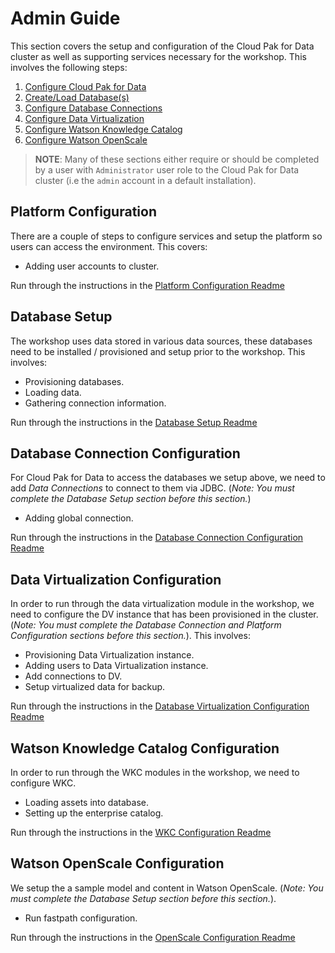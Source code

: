# Admin Guide

This section covers the setup and configuration of the Cloud Pak for Data cluster as well as supporting services necessary for the workshop. This involves the following steps:

1. [Configure Cloud Pak for Data](#platform-configuration)
1. [Create/Load Database(s)](#database-setup)
1. [Configure Database Connections](#database-connection-configuration)
1. [Configure Data Virtualization](#data-virtualization-configuration)
1. [Configure Watson Knowledge Catalog](#watson-knowledge-catalog-configuration)
1. [Configure Watson OpenScale](#watson-openscale-configuration)

> **NOTE**: Many of these sections either require or should be completed by a user with `Administrator` user role to the Cloud Pak for Data cluster (i.e the `admin` account in a default installation).

## Platform Configuration

There are a couple of steps to configure services and setup the platform so users can access the environment. This covers:

* Adding user accounts to cluster.

Run through the instructions in the [Platform Configuration Readme](./platform-configuration.md)

## Database Setup

The workshop uses data stored in various data sources, these databases need to be installed / provisioned and setup prior to the workshop. This involves:

* Provisioning databases.
* Loading data.
* Gathering connection information.

Run through the instructions in the [Database Setup Readme](./database-setup.md)

## Database Connection Configuration

For Cloud Pak for Data to access the databases we setup above, we need to add *Data Connections* to connect to them via JDBC. (_Note: You must complete the *Database Setup* section before this section._)

* Adding global connection.

Run through the instructions in the [Database Connection Configuration Readme](./database-connection-configuration.md)

## Data Virtualization Configuration

In order to run through the data virtualization module in the workshop, we need to configure the DV instance that has been provisioned in the cluster. (_Note: You must complete the *Database Connection* and *Platform Configuration* sections before this section._). This involves:

* Provisioning Data Virtualization instance.
* Adding users to Data Virtualization instance.
* Add connections to DV.
* Setup virtualized data for backup.

Run through the instructions in the [Database Virtualization Configuration Readme](./datavirtualization-configuration.md)

## Watson Knowledge Catalog Configuration

In order to run through the WKC modules in the workshop, we need to configure WKC.

* Loading assets into database.
* Setting up the enterprise catalog.

Run through the instructions in the [WKC Configuration Readme](./wkc-configuration.md)

## Watson OpenScale Configuration

We setup the a sample model and content in Watson OpenScale. (_Note: You must complete the *Database Setup* section before this section._).

* Run fastpath configuration.

Run through the instructions in the [OpenScale Configuration Readme](./wos-configuration.md)
